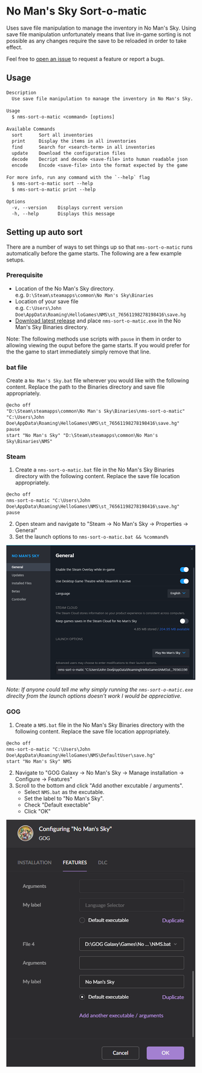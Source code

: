 # No Man's Sky Sort-o-matic
Uses save file manipulation to manage the inventory in No Man's Sky. Using save file manipulation unfortunately means that live in-game sorting is not possible as any changes require the save to be reloaded in order to take effect.

Feel free to [open an issue](https://github.com/RedHatter/nms-sort-o-matic/issues/new) to request a feature or report a bugs.

## Usage

```
Description
  Use save file manipulation to manage the inventory in No Man's Sky.
  
Usage
  $ nms-sort-o-matic <command> [options]
  
Available Commands
  sort      Sort all inventories
  print     Display the items in all inventories
  find      Search for <search-term> in all inventories
  update    Download the configuration files
  decode    Decript and decode <save-file> into human readable json
  encode    Encode <save-file> into the format expected by the game
  
For more info, run any command with the `--help` flag
  $ nms-sort-o-matic sort --help
  $ nms-sort-o-matic print --help

Options
  -v, --version    Displays current version
  -h, --help       Displays this message   
```

## Setting up auto sort
There are a number of ways to set things up so that `nms-sort-o-matic` runs automatically before the game starts. The following are a few example setups.

### Prerequisite
* Location of the No Man's Sky directory.  
  e.g. `D:\Steam\steamapps\common\No Man's Sky\Binaries`
* Location of your save file  
  e.g. `C:\Users\John Doe\AppData\Roaming\HelloGames\NMS\st_76561198278198416\save.hg`
* [Download latest release](https://github.com/RedHatter/nms-sort-o-matic/releases/latest/download/nms-sort-o-matic.exe) and place `nms-sort-o-matic.exe` in the No Man's Sky Binaries directory. 

Note: The following methods use scripts with `pause` in them in order to allowing viewing the ouput before the game starts. If you would prefer for the the game to start immediately simply remove that line.
### bat file

Create a `No Man's Sky.bat` file wherever you would like with the following content. Replace the path to the Binaries directory and save file appropriately.
```
@echo off
"D:\Steam\steamapps\common\No Man's Sky\Binaries\nms-sort-o-matic" "C:\Users\John Doe\AppData\Roaming\HelloGames\NMS\st_76561198278198416\save.hg"
pause
start "No Man's Sky" "D:\Steam\steamapps\common\No Man's Sky\Binaries\NMS"
```

### Steam
1. Create a `nms-sort-o-matic.bat` file in the No Man's Sky Binaries directory with the following content. Replace the save file location appropriately.
```
@echo off
nms-sort-o-matic "C:\Users\John Doe\AppData\Roaming\HelloGames\NMS\st_76561198278198416\save.hg"
pause
```
2. Open steam and navigate to "Steam -> No Man's Sky -> Properties -> General"
3. Set the launch options to `nms-sort-o-matic.bat && %command%`

![Steam properties](screenshots/steam.png?raw=true)

*Note: If anyone could tell me why simply running the `nms-sort-o-matic.exe` direclty from the launch options doesn't work I would be appreciative.*

### GOG
1. Create a `NMS.bat` file in the No Man's Sky Binaries directory with the following content. Replace the save file location appropriately.
```
@echo off
nms-sort-o-matic "C:\Users\John Doe\AppData\Roaming\HelloGames\NMS\DefaultUser\save.hg"
start "No Man's Sky" NMS
```
2. Navigate to "GOG Galaxy -> No Man's Sky -> Manage installation -> Configure -> Features"
3. Scroll to the bottom and click "Add another excutable / arguments".
    * Select `NMS.bat` as the excutable.
    * Set the label to "No Man's Sky".
    * Check "Default exectable"
    * Click "OK"

![GOG Galaxy Configure](screenshots/gog.png?raw=true)